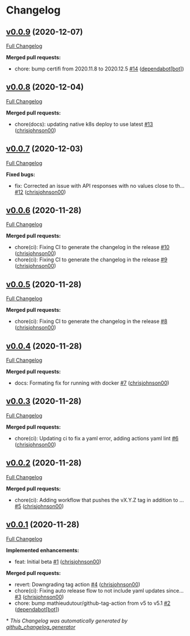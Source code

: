 # Changelog

## [v0.0.9](https://github.com/chrisjohnson00/solaredge-prometheus-exporter/tree/v0.0.9) (2020-12-07)

[Full Changelog](https://github.com/chrisjohnson00/solaredge-prometheus-exporter/compare/v0.0.8...v0.0.9)

**Merged pull requests:**

- chore: bump certifi from 2020.11.8 to 2020.12.5 [\#14](https://github.com/chrisjohnson00/solaredge-prometheus-exporter/pull/14) ([dependabot[bot]](https://github.com/apps/dependabot))

## [v0.0.8](https://github.com/chrisjohnson00/solaredge-prometheus-exporter/tree/v0.0.8) (2020-12-04)

[Full Changelog](https://github.com/chrisjohnson00/solaredge-prometheus-exporter/compare/v0.0.7...v0.0.8)

**Merged pull requests:**

- chore\(docs\): updating native k8s deploy to use latest [\#13](https://github.com/chrisjohnson00/solaredge-prometheus-exporter/pull/13) ([chrisjohnson00](https://github.com/chrisjohnson00))

## [v0.0.7](https://github.com/chrisjohnson00/solaredge-prometheus-exporter/tree/v0.0.7) (2020-12-03)

[Full Changelog](https://github.com/chrisjohnson00/solaredge-prometheus-exporter/compare/v0.0.6...v0.0.7)

**Fixed bugs:**

- fix: Corrected an issue with API responses with no values close to th… [\#12](https://github.com/chrisjohnson00/solaredge-prometheus-exporter/pull/12) ([chrisjohnson00](https://github.com/chrisjohnson00))

## [v0.0.6](https://github.com/chrisjohnson00/solaredge-prometheus-exporter/tree/v0.0.6) (2020-11-28)

[Full Changelog](https://github.com/chrisjohnson00/solaredge-prometheus-exporter/compare/v0.0.5...v0.0.6)

**Merged pull requests:**

- chore\(ci\): Fixing CI to generate the changelog in the release [\#10](https://github.com/chrisjohnson00/solaredge-prometheus-exporter/pull/10) ([chrisjohnson00](https://github.com/chrisjohnson00))
- chore\(ci\): Fixing CI to generate the changelog in the release [\#9](https://github.com/chrisjohnson00/solaredge-prometheus-exporter/pull/9) ([chrisjohnson00](https://github.com/chrisjohnson00))

## [v0.0.5](https://github.com/chrisjohnson00/solaredge-prometheus-exporter/tree/v0.0.5) (2020-11-28)

[Full Changelog](https://github.com/chrisjohnson00/solaredge-prometheus-exporter/compare/v0.0.4...v0.0.5)

**Merged pull requests:**

- chore\(ci\): Fixing CI to generate the changelog in the release [\#8](https://github.com/chrisjohnson00/solaredge-prometheus-exporter/pull/8) ([chrisjohnson00](https://github.com/chrisjohnson00))

## [v0.0.4](https://github.com/chrisjohnson00/solaredge-prometheus-exporter/tree/v0.0.4) (2020-11-28)

[Full Changelog](https://github.com/chrisjohnson00/solaredge-prometheus-exporter/compare/v0.0.3...v0.0.4)

**Merged pull requests:**

- docs: Formating fix for running with docker [\#7](https://github.com/chrisjohnson00/solaredge-prometheus-exporter/pull/7) ([chrisjohnson00](https://github.com/chrisjohnson00))

## [v0.0.3](https://github.com/chrisjohnson00/solaredge-prometheus-exporter/tree/v0.0.3) (2020-11-28)

[Full Changelog](https://github.com/chrisjohnson00/solaredge-prometheus-exporter/compare/v0.0.2...v0.0.3)

**Merged pull requests:**

- chore\(ci\): Updating ci to fix a yaml error, adding actions yaml lint [\#6](https://github.com/chrisjohnson00/solaredge-prometheus-exporter/pull/6) ([chrisjohnson00](https://github.com/chrisjohnson00))

## [v0.0.2](https://github.com/chrisjohnson00/solaredge-prometheus-exporter/tree/v0.0.2) (2020-11-28)

[Full Changelog](https://github.com/chrisjohnson00/solaredge-prometheus-exporter/compare/v0.0.1...v0.0.2)

**Merged pull requests:**

- chore\(ci\): Adding workflow that pushes the vX.Y.Z tag in addition to … [\#5](https://github.com/chrisjohnson00/solaredge-prometheus-exporter/pull/5) ([chrisjohnson00](https://github.com/chrisjohnson00))

## [v0.0.1](https://github.com/chrisjohnson00/solaredge-prometheus-exporter/tree/v0.0.1) (2020-11-28)

[Full Changelog](https://github.com/chrisjohnson00/solaredge-prometheus-exporter/compare/b0c72149d12ec96391ca150e8100420bb4067092...v0.0.1)

**Implemented enhancements:**

- feat: Initial beta [\#1](https://github.com/chrisjohnson00/solaredge-prometheus-exporter/pull/1) ([chrisjohnson00](https://github.com/chrisjohnson00))

**Merged pull requests:**

- revert: Downgrading tag action [\#4](https://github.com/chrisjohnson00/solaredge-prometheus-exporter/pull/4) ([chrisjohnson00](https://github.com/chrisjohnson00))
- chore\(ci\): Fixing auto release flow to not include yaml updates since… [\#3](https://github.com/chrisjohnson00/solaredge-prometheus-exporter/pull/3) ([chrisjohnson00](https://github.com/chrisjohnson00))
- chore: bump mathieudutour/github-tag-action from v5 to v5.1 [\#2](https://github.com/chrisjohnson00/solaredge-prometheus-exporter/pull/2) ([dependabot[bot]](https://github.com/apps/dependabot))



\* *This Changelog was automatically generated by [github_changelog_generator](https://github.com/github-changelog-generator/github-changelog-generator)*

